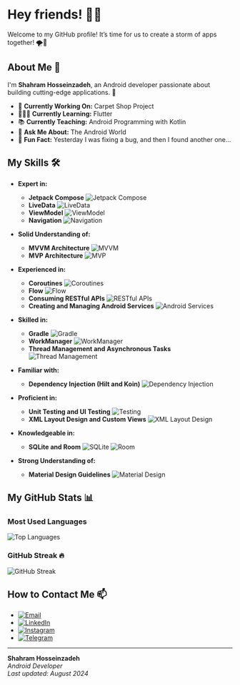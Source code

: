 # Hey friends! 👋😊

Welcome to my GitHub profile! It’s time for us to create a storm of apps together! 🌪️📱

## About Me 👤
I'm **Shahram Hosseinzadeh**, an Android developer passionate about building cutting-edge applications. 🚀

- 🎯 **Currently Working On:** Carpet Shop Project
- 👨🏻‍💻 **Currently Learning:** Flutter
- 📚 **Currently Teaching:** Android Programming with Kotlin
- 💬 **Ask Me About:** The Android World
- 👻 **Fun Fact:** Yesterday I was fixing a bug, and then I found another one...

## My Skills 🛠️
- **Expert in:**
  - **Jetpack Compose** ![Jetpack Compose](https://img.shields.io/badge/Jetpack%20Compose-android-green?logo=android)
  - **LiveData** ![LiveData](https://img.shields.io/badge/LiveData-android-blue?logo=android)
  - **ViewModel** ![ViewModel](https://img.shields.io/badge/ViewModel-android-yellow?logo=android)
  - **Navigation** ![Navigation](https://img.shields.io/badge/Navigation-android-orange?logo=android)

- **Solid Understanding of:**
  - **MVVM Architecture** ![MVVM](https://img.shields.io/badge/MVVM-architecture-blue?logo=architecture)
  - **MVP Architecture** ![MVP](https://img.shields.io/badge/MVP-architecture-green?logo=architecture)

- **Experienced in:**
  - **Coroutines** ![Coroutines](https://img.shields.io/badge/Coroutines-android-purple?logo=android)
  - **Flow** ![Flow](https://img.shields.io/badge/Flow-android-red?logo=android)
  - **Consuming RESTful APIs** ![RESTful APIs](https://img.shields.io/badge/RESTful%20APIs-android-green?logo=android)
  - **Creating and Managing Android Services** ![Android Services](https://img.shields.io/badge/Android%20Services-android-darkblue?logo=android)
  
- **Skilled in:**
  - **Gradle** ![Gradle](https://img.shields.io/badge/Gradle-android-blueviolet?logo=gradle)
  - **WorkManager** ![WorkManager](https://img.shields.io/badge/WorkManager-android-cyan?logo=android)
  - **Thread Management and Asynchronous Tasks** ![Thread Management](https://img.shields.io/badge/Thread%20Management-android-lightgray?logo=android)
  
- **Familiar with:**
  - **Dependency Injection (Hilt and Koin)** ![Dependency Injection](https://img.shields.io/badge/Dependency%20Injection-android-darkgreen?logo=android)

- **Proficient in:**
  - **Unit Testing and UI Testing** ![Testing](https://img.shields.io/badge/Testing-android-lightblue?logo=android)
  - **XML Layout Design and Custom Views** ![XML Layout Design](https://img.shields.io/badge/XML%20Layout%20Design-android-darkred?logo=android)

- **Knowledgeable in:**
  - **SQLite and Room** ![SQLite](https://img.shields.io/badge/SQLite-android-lightgray?logo=sqlite) ![Room](https://img.shields.io/badge/Room-android-darkgray?logo=android)

- **Strong Understanding of:**
  - **Material Design Guidelines** ![Material Design](https://img.shields.io/badge/Material%20Design-android-blue?logo=material-design)


## My GitHub Stats 📊
### Most Used Languages
![Top Languages](https://github-readme-stats.vercel.app/api/top-langs/?username=shahramhosseinzadeh&layout=compact&theme=blueberry)

### GitHub Streak 🔥
![GitHub Streak](https://github-readme-streak-stats.herokuapp.com/?user=shahramhosseinzadeh&theme=blueberry)


## How to Contact Me 📫
-  [![Email](https://img.shields.io/badge/Email-%40shahramhdev-orange?logo=gmail)](mailto:shahramhdev@gmail.com)
-  [![LinkedIn](https://img.shields.io/badge/LinkedIn-%40shahram--hosseinzadeh--dev-blue?logo=linkedin)](https://www.linkedin.com/in/shahram-hosseinzadeh-dev/)
-  [![Instagram](https://img.shields.io/badge/Instagram-%40shahram_academy-orange?logo=instagram)](https://www.instagram.com/shahram_academy/)
-  [![Telegram](https://img.shields.io/badge/Telegram-%40sha_hra_m-blue?logo=telegram)](https://t.me/sha_hra_m/)

---

**Shahram Hosseinzadeh**  
*Android Developer*  
_Last updated: August 2024_
